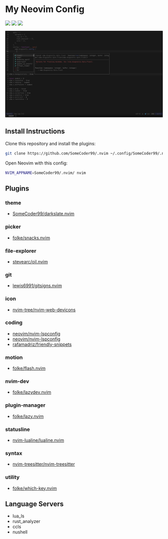 # My Neovim Config

<a href="https://dotfyle.com/SomeCoder99/nvim"><img src="https://dotfyle.com/SomeCoder99/nvim/badges/plugins?style=flat" /></a>
<a href="https://dotfyle.com/SomeCoder99/nvim"><img src="https://dotfyle.com/SomeCoder99/nvim/badges/leaderkey?style=flat" /></a>
<a href="https://dotfyle.com/SomeCoder99/nvim"><img src="https://dotfyle.com/SomeCoder99/nvim/badges/plugin-manager?style=flat" /></a>

![Preview](https://github.com/SomeCoder99/.nvim/blob/main/images/preview.png)

## Install Instructions

Clone this repository and install the plugins:

```sh
git clone https://github.com/SomeCoder99/.nvim ~/.config/SomeCoder99/.nvim
```

Open Neovim with this config:

```sh
NVIM_APPNAME=SomeCoder99/.nvim/ nvim
```

## Plugins

### theme
+ [SomeCoder99/darkslate.nvim](https://github.com/SomeCoder99/darkslate.nvim)

### picker
+ [folke/snacks.nvim](https://github.com/folke/snacks.nvim)

### file-explorer
+ [stevearc/oil.nvim](https://github.com/stevearc/oil.nvim)

### git
+ [lewis6991/gitsigns.nvim](https://github.com/lewis6991/gitsigns.nvim)

### icon
+ [nvim-tree/nvim-web-devicons](https://github.com/nvim-tree/nvim-web-devicons)

### coding
+ [neovim/nvim-lspconfig](https://github.com/neovim/nvim-lspconfig)
+ [neovim/nvim-lspconfig](https://github.com/neovim/nvim-lspconfig)
+ [rafamadriz/friendly-snippets](https://github.com/rafamadriz/friendly-snippets)

### motion
+ [folke/flash.nvim](https://github.com/folke/flash.nvim)

### nvim-dev
+ [folke/lazydev.nvim](https://github.com/folke/lazydev.nvim)

### plugin-manager
+ [folke/lazy.nvim](https://github.com/folke/lazy.nvim)

### statusline
+ [nvim-lualine/lualine.nvim](https://github.com/nvim-lualine/lualine.nvim)

### syntax
+ [nvim-treesitter/nvim-treesitter](https://github.com/nvim-treesitter/nvim-treesitter)

### utility
+ [folke/which-key.nvim](https://github.com/folke/which-key.nvim)

## Language Servers
+ lua_ls
+ rust_analyzer
+ ccls
+ nushell
